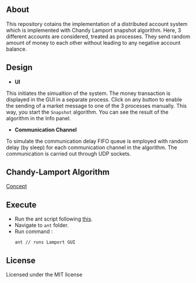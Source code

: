 ## About

This repository cotains the implementation of a distributed account system which is implemented with Chandy Lamport snapshot algorithm. Here, 3 different accounts are considered, treated as processes. They send random amount of money to each other without leading to any negative account balance.

## Design

* **UI**

This initiates the simualtion of the system. The money transaction is displayed in the GUI in a separate process. Click on any button to enable the sending of a market message to one of the 3 processes manually. This way, you start the `Snapshot` algorithm. You can see the result of the algorithm in the Info panel. 

* **Communication Channel**

To simulate the communication delay FIFO queue is employed with random delay (by sleep) for each communication channel in the algorithm. The communication is carried out through UDP sockets.

## Chandy-Lamport Algorithm

[Concept](https://www.cs.princeton.edu/courses/archive/fall16/cos418/docs/P8-chandy-lamport.pdf)

## Execute

- Run the ant script following [this](https://www.mkyong.com/ant/how-to-apache-ant-on-mac-os-x/).
- Navigate to `ant` folder.
- Run command : 
  ```
  ant // runs Lamport GUI

## License
Licensed under the MIT license



